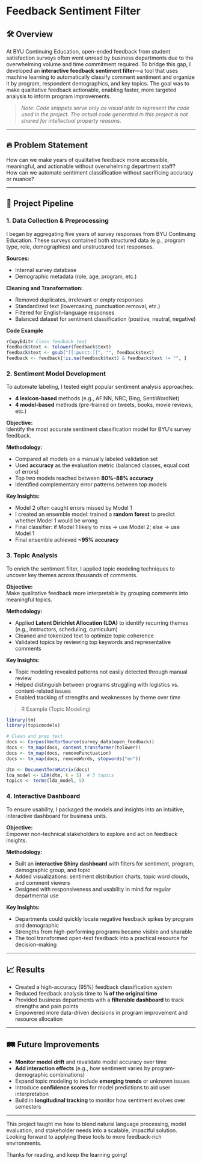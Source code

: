 # Feedback Sentiment Filter

## 🛠️ Overview

At BYU Continuing Education, open-ended feedback from student satisfaction surveys often went unread by business departments due to the overwhelming volume and time commitment required. To bridge this gap, I developed an **interactive feedback sentiment filter**—a tool that uses machine learning to automatically classify comment sentiment and organize it by program, respondent demographics, and key topics. The goal was to make qualitative feedback actionable, enabling faster, more targeted analysis to inform program improvements.

> _Note: Code snippets serve only as visual aids to represent the code used in the project. The actual code generated in this project is not shared for intellectual property reasons._

***

## 🔥 Problem Statement

How can we make years of qualitative feedback more accessible, meaningful, and actionable without overwhelming department staff?\
How can we automate sentiment classification without sacrificing accuracy or nuance?

***

## 🧩 Project Pipeline

### 1. Data Collection & Preprocessing

I began by aggregating five years of survey responses from BYU Continuing Education. These surveys contained both structured data (e.g., program type, role, demographics) and unstructured text responses.

**Sources:**

* Internal survey database
* Demographic metadata (role, age, program, etc.)

**Cleaning and Transformation:**

* Removed duplicates, irrelevant or empty responses
* Standardized text (lowercasing, punctuation removal, etc.)
* Filtered for English-language responses
* Balanced dataset for sentiment classification (positive, neutral, negative)

**Code Example**

```r
rCopyEdit# Clean feedback text
feedback$text <- tolower(feedback$text)
feedback$text <- gsub("[[:punct:]]", "", feedback$text)
feedback <- feedback[!is.na(feedback$text) & feedback$text != "", ]
```

### 2. Sentiment Model Development

To automate labeling, I tested eight popular sentiment analysis approaches:

* **4 lexicon-based** methods (e.g., AFINN, NRC, Bing, SentiWordNet)
* **4 model-based** methods (pre-trained on tweets, books, movie reviews, etc.)

**Objective:**\
Identify the most accurate sentiment classification model for BYU’s survey feedback.

**Methodology:**

* Compared all models on a manually labeled validation set
* Used **accuracy** as the evaluation metric (balanced classes, equal cost of errors)
* Top two models reached between **80%–88% accuracy**
* Identified complementary error patterns between top models

**Key Insights:**

* Model 2 often caught errors missed by Model 1
* I created an ensemble model: trained a **random forest** to predict whether Model 1 would be wrong
* Final classifier: if Model 1 likely to miss → use Model 2; else → use Model 1
* Final ensemble achieved **\~95% accuracy**

### 3. Topic Analysis

To enrich the sentiment filter, I applied topic modeling techniques to uncover key themes across thousands of comments.

**Objective:**\
Make qualitative feedback more interpretable by grouping comments into meaningful topics.

**Methodology:**

* Applied **Latent Dirichlet Allocation (LDA)** to identify recurring themes (e.g., instructors, scheduling, curriculum)
* Cleaned and tokenized text to optimize topic coherence
* Validated topics by reviewing top keywords and representative comments

**Key Insights:**

* Topic modeling revealed patterns not easily detected through manual review
* Helped distinguish between programs struggling with logistics vs. content-related issues
* Enabled tracking of strengths and weaknesses by theme over time

> R Example (Topic Modeling)

```r
library(tm)
library(topicmodels)

# Clean and prep text
docs <- Corpus(VectorSource(survey_data$open_feedback))
docs <- tm_map(docs, content_transformer(tolower))
docs <- tm_map(docs, removePunctuation)
docs <- tm_map(docs, removeWords, stopwords("en"))

dtm <- DocumentTermMatrix(docs)
lda_model <- LDA(dtm, k = 5)  # 5 topics
topics <- terms(lda_model, 5)
```

### 4. Interactive Dashboard

To ensure usability, I packaged the models and insights into an intuitive, interactive dashboard for business units.

**Objective:**\
Empower non-technical stakeholders to explore and act on feedback insights.

**Methodology:**

* Built an **interactive Shiny dashboard** with filters for sentiment, program, demographic group, and topic
* Added visualizations: sentiment distribution charts, topic word clouds, and comment viewers
* Designed with responsiveness and usability in mind for regular departmental use

**Key Insights:**

* Departments could quickly locate negative feedback spikes by program and demographic
* Strengths from high-performing programs became visible and sharable
* The tool transformed open-text feedback into a practical resource for decision-making

***

## 📈 Results

* Created a high-accuracy (95%) feedback classification system
* Reduced feedback analysis time to **¼ of the original time**
* Provided business departments with a **filterable dashboard** to track strengths and pain points
* Empowered more data-driven decisions in program improvement and resource allocation

***

## 🛤️ Future Improvements

* **Monitor model drift** and revalidate model accuracy over time
* **Add interaction effects** (e.g., how sentiment varies by program-demographic combinations)
* Expand topic modeling to include **emerging trends** or unknown issues
* Introduce **confidence scores** for model predictions to aid user interpretation
* Build in **longitudinal tracking** to monitor how sentiment evolves over semesters

***

This project taught me how to blend natural language processing, model evaluation, and stakeholder needs into a scalable, impactful solution. Looking forward to applying these tools to more feedback-rich environments.

Thanks for reading, and keep the learning going!
